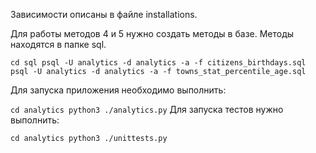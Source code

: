 Зависимости описаны в файле installations. 

Для работы методов 4 и 5 нужно создать методы в базе. Методы находятся в папке sql.

`
cd sql
psql -U analytics -d analytics -a -f citizens_birthdays.sql
psql -U analytics -d analytics -a -f towns_stat_percentile_age.sql
`

Для запуска приложения необходимо выполнить: 

`
cd analytics
python3 ./analytics.py
`
Для запуска тестов нужно выполнить:

`
cd analytics
python3 ./unittests.py
`
